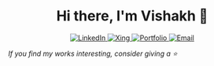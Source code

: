 <div align="center">
  <h1>Hi there, I'm Vishakh 👋</h1>
</div>

<p align="center">
  <a href="https://linkedin.com/in/cvishakh">
    <img src="https://img.shields.io/badge/LinkedIn-0077B5?style=flat&logo=linkedin&logoColor=white" alt="LinkedIn" />
  </a>
  
  <a href="https://www.xing.com/profile/Vishakh_Cheruparambath">
    <img src="https://img.shields.io/badge/Xing-006567?style=flat&logo=xing&logoColor=white" alt="Xing" />
  </a>
  
  <a href="https://cvishakh.github.io/">
    <img src="https://img.shields.io/badge/Portfolio-00C7B7?style=flat&logo=github&logoColor=white" alt="Portfolio" />
  </a>

  <a href="mailto:vishakh.cheruparambath@outlook.com">
    <img src="https://img.shields.io/badge/Email-0078D4?style=flat&logo=microsoft-outlook&logoColor=white" alt="Email" />
  </a>
</p>

*If you find my works interesting, consider giving a ⭐*

